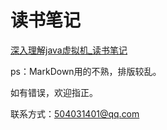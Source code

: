 # 读书笔记

[深入理解java虚拟机_读书笔记](https://github.com/alexivy/readBookNote/blob/master/java/%E6%B7%B1%E5%85%A5%E7%90%86%E8%A7%A3java%E8%99%9A%E6%8B%9F%E6%9C%BA_%E8%AF%BB%E4%B9%A6%E7%AC%94%E8%AE%B0.md)

ps：MarkDown用的不熟，排版较乱。

如有错误，欢迎指正。

联系方式：504031401@qq.com

